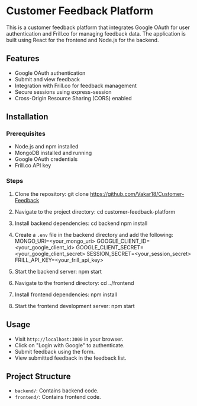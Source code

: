 
# Customer Feedback Platform
This is a customer feedback platform that integrates Google OAuth for user authentication and Frill.co for managing feedback data. The application is built using React for the frontend and Node.js for the backend.

## Features
- Google OAuth authentication
- Submit and view feedback
- Integration with Frill.co for feedback management
- Secure sessions using express-session
- Cross-Origin Resource Sharing (CORS) enabled

## Installation

### Prerequisites

- Node.js and npm installed
- MongoDB installed and running
- Google OAuth credentials
- Frill.co API key

### Steps
1. Clone the repository:
  git clone https://github.com/Vakar18/Customer-Feedback

2. Navigate to the project directory:
    cd customer-feedback-platform

3. Install backend dependencies:
    cd backend
    npm install

4. Create a `.env` file in the backend directory and add the following:
    MONGO_URI=<your_mongo_uri>
    GOOGLE_CLIENT_ID=<your_google_client_id>
    GOOGLE_CLIENT_SECRET=<your_google_client_secret>
    SESSION_SECRET=<your_session_secret>
    FRILL_API_KEY=<your_frill_api_key>

5. Start the backend server:
    npm start

6. Navigate to the frontend directory:
    cd ../frontend

7. Install frontend dependencies:
    npm install

8. Start the frontend development server:
    npm start

## Usage
- Visit `http://localhost:3000` in your browser.
- Click on "Login with Google" to authenticate.
- Submit feedback using the form.
- View submitted feedback in the feedback list.

## Project Structure
- `backend/`: Contains backend code.
- `frontend/`: Contains frontend code.
 
 
